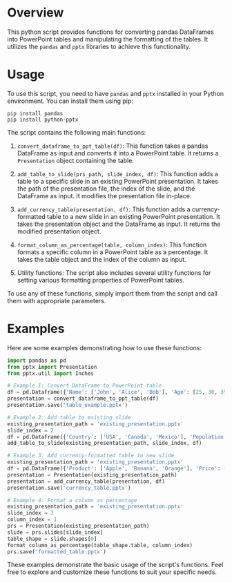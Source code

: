 # Overview

This python script provides functions for converting pandas DataFrames into PowerPoint tables and manipulating the formatting of the tables. It utilizes the `pandas` and `pptx` libraries to achieve this functionality.

# Usage

To use this script, you need to have `pandas` and `pptx` installed in your Python environment. You can install them using pip:

```
pip install pandas
pip install python-pptx
```

The script contains the following main functions:

1. `convert_dataframe_to_ppt_table(df)`: This function takes a pandas DataFrame as input and converts it into a PowerPoint table. It returns a `Presentation` object containing the table.

2. `add_table_to_slide(prs_path, slide_index, df)`: This function adds a table to a specific slide in an existing PowerPoint presentation. It takes the path of the presentation file, the index of the slide, and the DataFrame as input. It modifies the presentation file in-place.

3. `add_currency_table(presentation, df)`: This function adds a currency-formatted table to a new slide in an existing PowerPoint presentation. It takes the presentation object and the DataFrame as input. It returns the modified presentation object.

4. `format_column_as_percentage(table, column_index)`: This function formats a specific column in a PowerPoint table as a percentage. It takes the table object and the index of the column as input.

5. Utility functions: The script also includes several utility functions for setting various formatting properties of PowerPoint tables.

To use any of these functions, simply import them from the script and call them with appropriate parameters.

# Examples

Here are some examples demonstrating how to use these functions:

```python
import pandas as pd
from pptx import Presentation
from pptx.util import Inches

# Example 1: Convert DataFrame to PowerPoint table
df = pd.DataFrame({'Name': ['John', 'Alice', 'Bob'], 'Age': [25, 30, 35]})
presentation = convert_dataframe_to_ppt_table(df)
presentation.save('table_example.pptx')

# Example 2: Add table to existing slide
existing_presentation_path = 'existing_presentation.pptx'
slide_index = 2
df = pd.DataFrame({'Country': ['USA', 'Canada', 'Mexico'], 'Population': [330, 37, 129]})
add_table_to_slide(existing_presentation_path, slide_index, df)

# Example 3: Add currency-formatted table to new slide
existing_presentation_path = 'existing_presentation.pptx'
df = pd.DataFrame({'Product': ['Apple', 'Banana', 'Orange'], 'Price': [0.99, 0.50, 0.75]})
presentation = Presentation(existing_presentation_path)
presentation = add_currency_table(presentation, df)
presentation.save('currency_table.pptx')

# Example 4: Format a column as percentage
existing_presentation_path = 'existing_presentation.pptx'
slide_index = 3
column_index = 1
prs = Presentation(existing_presentation_path)
slide = prs.slides[slide_index]
table_shape = slide.shapes[0]
format_column_as_percentage(table_shape.table, column_index)
prs.save('formatted_table.pptx')
```

These examples demonstrate the basic usage of the script's functions. Feel free to explore and customize these functions to suit your specific needs.
